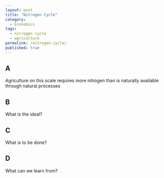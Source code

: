 ```yaml
---
layout: post
title: "Nitrogen Cycle"
category:
  - Economics
tags:
  - nitrogen cycle
  - agriculture
permalink: /nitrogen-cycle/
published: true
---
```


## A

Agriculture on this scale requires more nitrogen than is naturally available through natural processes

## B

What is the ideal?

## C

What is to be done?

## D

What can we learn from?
